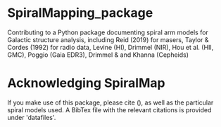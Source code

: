 # SpiralMapping_package
Contributing to a Python package documenting spiral arm models for Galactic structure analysis, including Reid (2019) for masers, Taylor &amp; Cordes (1992) for radio data, Levine (HI), Drimmel (NIR), Hou et al. (HII, GMC), Poggio (Gaia EDR3), Drimmel &amp; and  Khanna (Cepheids)
# Acknowledging SpiralMap
If you make use of this package, please cite (), as well as the particular spiral models used. A BibTex file with the relevant citations is provided under 'datafiles'.
